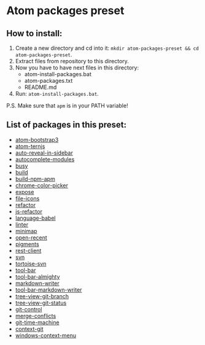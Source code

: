 # Atom packages preset

## How to install:

1. Create a new directory and cd into it: `mkdir atom-packages-preset && cd atom-packages-preset`.
2. Extract files from repository to this directory.
3. Now you have to have next files in this directory:
    - atom-install-packages.bat
    - atom-packages.txt
    - README.md
4. Run: `atom-install-packages.bat`.

P.S.
Make sure that `apm` is in your PATH variable!

## List of packages in this preset:
- [atom-bootstrap3](https://atom.io/packages/atom-bootstrap3)
- [atom-ternjs](https://atom.io/packages/atom-ternjs)
- [auto-reveal-in-sidebar](https://atom.io/packages/auto-reveal-in-sidebar)
- [autocomplete-modules](https://atom.io/packages/autocomplete-modules)
- [busy](https://atom.io/packages/busy)
- [build](https://atom.io/packages/build)
- [build-npm-apm](https://atom.io/packages/build-npm-apm)
- [chrome-color-picker](https://atom.io/packages/chrome-color-picker)
- [expose](https://atom.io/packages/expose)
- [file-icons](https://atom.io/packages/file-icons)
- [refactor](https://atom.io/packages/refactor)
- [js-refactor](https://atom.io/packages/js-refactor)
- [language-babel](https://atom.io/packages/language-babel)
- [linter](https://atom.io/packages/linter)
- [minimap](https://atom.io/packages/minimap)
- [open-recent](https://atom.io/packages/open-recent)
- [pigments](https://atom.io/packages/pigments)
- [rest-client](https://atom.io/packages/rest-client)
- [svn](https://atom.io/packages/svn)
- [tortoise-svn](https://atom.io/packages/tortoise-svn)
- [tool-bar](https://atom.io/packages/tool-bar)
- [tool-bar-almighty](https://atom.io/packages/tool-bar-almighty)
- [markdown-writer](https://atom.io/packages/markdown-writer)
- [tool-bar-markdown-writer](https://atom.io/packages/tool-bar-markdown-writer)
- [tree-view-git-branch](https://atom.io/packages/tree-view-git-branch)
- [tree-view-git-status](https://atom.io/packages/tree-view-git-status)
- [git-control](https://atom.io/packages/git-control)
- [merge-conflicts](https://atom.io/packages/merge-conflicts)
- [git-time-machine](https://atom.io/packages/git-time-machine)
- [context-git](https://atom.io/packages/context-git)
- [windows-context-menu](https://atom.io/packages/windows-context-menu)
